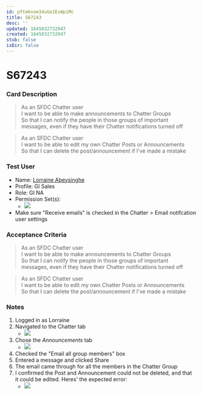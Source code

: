```yaml
---
id: pftmknom34uGe1EsWpiMc
title: S67243
desc: ''
updated: 1645032732947
created: 1645032732947
stub: false
isDir: false
---
```

# S67243

### Card Description

> As an SFDC Chatter user  
> I want to be able to make announcements to Chatter Groups  
> So that I can notify the people in those groups of important messages, even if they have their Chatter notifications turned off

> As an SFDC Chatter user  
> I want to be able to edit my own Chatter Posts or Announcements    
> So that I can delete the post/announcement if I've made a mistake

### Test User

- Name: [Lorraine Abeysinghe](https://sherwin--qa.lightning.force.com/lightning/setup/ManageUsers/page?address=%2F0054p000003WkKnAAK%3Fnoredirect%3D1%26isUserEntityOverride%3D1%26retURL%3D%252Fsetup%252Fhome)
- Profile: GI Sales 
- Role: GI NA
- Permission Set(s):  
  - ![](/assets/images/2022-01-31-13-33-37.png)  
- Make sure "Receive emails" is checked in the Chatter > Email notifcation user settings

### Acceptance Criteria

> As an SFDC Chatter user  
> I want to be able to make announcements to Chatter Groups  
> So that I can notify the people in those groups of important messages, even if they have their Chatter notifications turned off

> As an SFDC Chatter user  
> I want to be able to edit my own Chatter Posts or Announcements    
> So that I can delete the post/announcement if I've made a mistake

### Notes

1. Logged in as Lorraine
2. Navigated to the Chatter tab
   - ![](/assets/images/2022-01-31-13-38-16.png)
3. Chose the _Announcements_ tab
   - ![](/assets/images/email-all-checked.png)
4. Checked the "Email all group members" box
5. Entered a message and clicked Share
6. The email came through for all the members in the Chatter Group
7. I confirmed the Post and Announcement could not be deleted, and that it could be edited. Heres' the expected error:
   - ![](/assets/images/2022-01-31-17-07-07.png)
